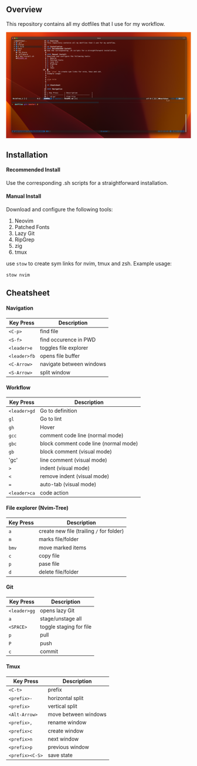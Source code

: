 ## Overview
This repository contains all my dotfiles that I use for my workflow. 

![screenshot](./assets/screenshot.png)

## Installation
#### Recommended Install
Use the corresponding .sh scripts for a straightforward installation.

#### Manual Install
Download and configure the following tools:
1. Neovim
2. Patched Fonts
3. Lazy Git
4. RipGrep
6. zig
7. tmux

use `stow` to create sym links for nvim, tmux and zsh.
Example usage:

```
stow nvim
```

## Cheatsheet

#### Navigation

| Key Press      | Description              |
| -------------- | -----------------------  |
| `<C-p>`        | find file                |
| `<S-f>`        | find occurence in PWD    |
| `<leader>e`    | toggles file explorer    |
| `<leader>fb`   | opens file buffer        |
| `<C-Arrow>`    | navigate between windows |
| `<S-Arrow>`    | split window             |

#### Workflow

| Key Press      | Description                             |
| -------------- | --------------------------------------- |
| `<leader>gd`   | Go to definition                        |
| `gl`           | Go to lint                              |
| `gh`           | Hover                                   |
| `gcc`          | comment code line (normal mode)         |
| `gbc`          | block comment code line (normal mode)   |
| `gb`           | block comment (visual mode)             |
| 'gc'           | line comment (visual mode)              |
| `>`            | indent (visual mode)                    |
| `<`            | remove indent (visual mode)             |
| `=`            | auto-tab (visual mode)                  |
| `<leader>ca`   | code action                             |


#### File explorer (Nvim-Tree)

| Key Press      | Description                               |
| -------------- | ---------------------------------------   |
| `a`            | create new file (trailing `/` for folder) |
| `m`            | marks file/folder                         |
| `bmv`          | move marked items                         |
| `c`            | copy file                                 |
| `p`            | pase file                                 |
| `d`            | delete file/folder                        |


#### Git

| Key Press      | Description                             |
| -------------- | --------------------------------------- |
| `<leader>gg`   | opens lazy Git                          |
| `a`            | stage/unstage all                       |
| `<SPACE>`      | toggle staging for file                 |
| `p`            | pull                                    |
| `P`            | push                                    |
| `c`            | commit                                  |

#### Tmux

| Key Press       | Description                             |
| --------------  | --------------------------------------- |
| `<C-t>`         | prefix                                  |
| `<prefix>-`     | horizontal split                        |
| `<prefix>`      | vertical split                          |
| `<Alt-Arrow>`   | move between windows                    |
| `<prefix>,`     | rename window                           |
| `<prefix>c`     | create window                           |
| `<prefix>n`     | next window                             |
| `<prefix>p`     | previous window                         |
| `<prefix><C-S>` | save state                              |


